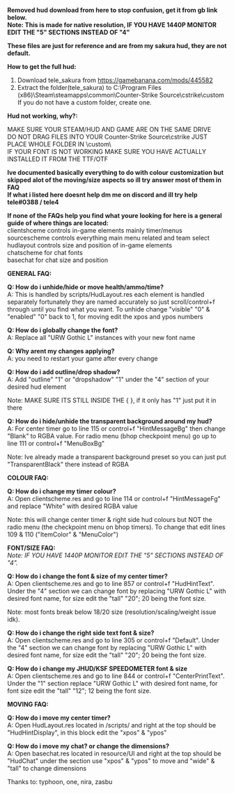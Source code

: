 **Removed hud download from here to stop confusion, get it from gb link below.**  
**Note: This is made for native resolution, IF YOU HAVE 1440P MONITOR EDIT THE "5" SECTIONS INSTEAD OF "4"**  

**These files are just for reference and are from my sakura hud, they are not default.**

**How to get the full hud:**
1. Download tele_sakura from https://gamebanana.com/mods/445582
2. Extract the folder(tele_sakura) to C:\Program Files (x86)\Steam\steamapps\common\Counter-Strike Source\cstrike\custom
If you do not have a custom folder, create one.

**Hud not working, why?:**  

MAKE SURE YOUR STEAM/HUD AND GAME ARE ON THE SAME DRIVE  
DO NOT DRAG FILES INTO YOUR Counter-Strike Source\cstrike JUST PLACE WHOLE FOLDER IN \custom\  
IF YOUR FONT IS NOT WORKING MAKE SURE YOU HAVE ACTUALLY INSTALLED IT FROM THE TTF/OTF  

**Ive documented basically everything to do with colour customization but skipped alot of the moving/size aspects so ill try answer most of them in FAQ**  
**If what i listed here doesnt help dm me on discord and ill try help tele#0388 / tele4**  

**If none of the FAQs help you find what youre looking for here is a general guide of where things are located:**   
clientshceme controls in-game elements mainly timer/menus  
sourcescheme controls everything main menu related and team select  
hudlayout controls size and position of in-game elements  
chatscheme for chat fonts  
basechat for chat size and position  

**GENERAL FAQ:**  

**Q: How do i unhide/hide or move health/ammo/time?**  
A: This is handled by scripts/HudLayout.res each element is handled separately fortunately they are named accurately so just scroll/control+f through until you find what you want. To unhide change "visible" "0" & "enabled" "0" back to 1, for moving edit the xpos and ypos numbers  

**Q: How do i globally change the font?**  
A: Replace all "URW Gothic L" instances with your new font name

**Q: Why arent my changes applying?**  
A: you need to restart your game after every change  

**Q: How do i add outline/drop shadow?**  
A: Add "outline" "1" or "dropshadow" "1" under the "4" section of your desired hud element  

Note: MAKE SURE ITS STILL INSIDE THE { }, if it only has "1" just put it in there  

**Q: How do i hide/unhide the transparent background around my hud?**  
A: For center timer go to line 115 or control+f "HintMessageBg" then change "Blank" to RGBA value. For radio menu (bhop checkpoint menu) go up to line 111 or control+f "MenuBoxBg"

Note: Ive already made a transparent background preset so you can just put "TransparentBlack" there instead of RGBA  


**COLOUR FAQ:**  

**Q: How do i change my timer colour?**  
A: Open clientscheme.res and go to line 114 or control+f "HintMessageFg" and replace "White" with desired RGBA value  

Note: this will change center timer & right side hud colours but NOT the radio menu (the checkpoint menu on bhop timers). To change that edit lines 109 & 110 ("ItemColor"	& "MenuColor")  


**FONT/SIZE FAQ:**  
*Note: IF YOU HAVE 1440P MONITOR EDIT THE "5" SECTIONS INSTEAD OF "4".*  

**Q: How do i change the font & size of my center timer?**  
A: Open clientscheme.res and go to line 857 or control+f "HudHintText". Under the "4" section we can change font by replacing "URW Gothic L" with desired font name, for size edit the "tall" "20"; 20 being the font size.  

Note: most fonts break below 18/20 size (resolution/scaling/weight issue idk).    

**Q: How do i change the right side text font & size?**  
A: Open clientscheme.res and go to line 305 or control+f "Default". Under the "4" section we can change font by replacing "URW Gothic L" with desired font name, for size edit the "tall" "20"; 20 being the font size.  


**Q: How do i change my JHUD/KSF SPEEDOMETER font & size**  
A: Open clientscheme.res and go to line 844 or control+f "CenterPrintText". Under the "1" section replace "URW Gothic L" with desired font name, for font size edit the "tall" "12"; 12 being the font size.  

**MOVING FAQ:**  

**Q: How do i move my center timer?**  
A: Open HudLayout.res located in /scripts/ and right at the top should be "HudHintDisplay", in this block edit the "xpos" & "ypos"

**Q: How do i move my chat? or change the dimensions?**  
A: Open basechat.res located in resource/UI and right at the top should be "HudChat" under the section use "xpos" & "ypos" to move and "wide" & "tall" to change dimensions  


Thanks to: typhoon, one, nira, zasbu
